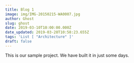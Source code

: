 ```yaml
---
title: Blog 1
image: img/IMG-20150215-WA0007.jpg
author: Ghost
slug: ghost
date: 2019-03-10T10:00:00.000Z
date_updated: 2019-03-28T10:58:23.655Z
tags: 'List [ "Architecture" ]'
draft: false
---
```

This is our sample project. We have built it in just some days. 
